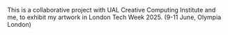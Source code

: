 This is a collaborative project with UAL Creative Computing Institute and me, to exhibit my artwork in London Tech Week 2025. (9-11 June, Olympia London)

